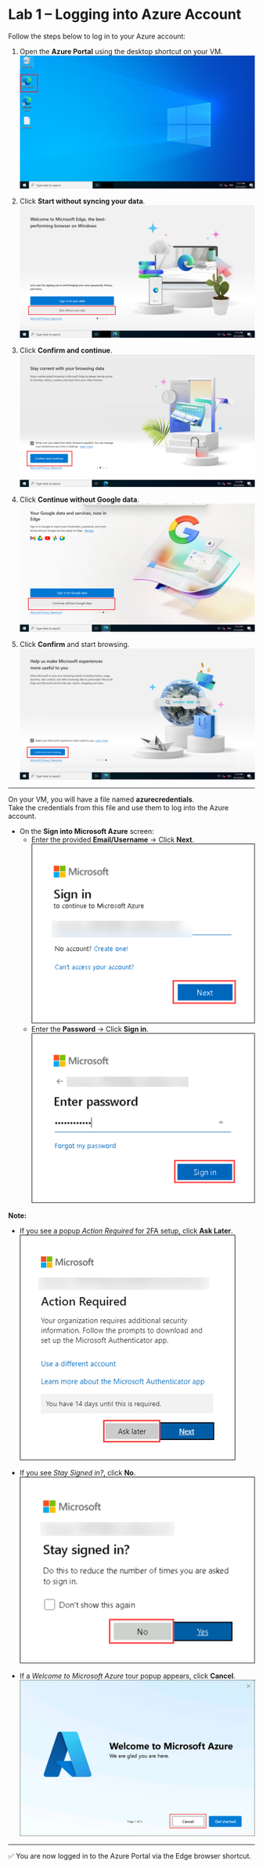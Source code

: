 # Lab 1 – Logging into Azure Account

Follow the steps below to log in to your Azure account:

1. Open the **Azure Portal** using the desktop shortcut on your VM.  
   ![](./azurelab/gs1.png)

2. Click **Start without syncing your data**.  
   ![](./azurelab/gs2.png)

3. Click **Confirm and continue**.  
   ![](./azurelab/gs3.png)

4. Click **Continue without Google data**.  
   ![](./azurelab/gs4.png)

5. Click **Confirm** and start browsing.  
   ![](./azurelab/gs5.png)

---

On your VM, you will have a file named **azurecredentials**.  
Take the credentials from this file and use them to log into the Azure account.

- On the **Sign into Microsoft Azure** screen:  
  - Enter the provided **Email/Username** → Click **Next**.  
    ![](./azurelab/gs6.png)
  - Enter the **Password** → Click **Sign in**.  
    ![](./azurelab/gs7.png)

**Note:**  

- If you see a popup *Action Required* for 2FA setup, click **Ask Later**.  
  ![](./azurelab/asklater1.png)

- If you see *Stay Signed in?*, click **No**.  
  ![](./azurelab/stay.png)

- If a *Welcome to Microsoft Azure* tour popup appears, click **Cancel**.  
  ![](./azurelab/azurewelcome.png)

---

✅ You are now logged in to the Azure Portal via the Edge browser shortcut.
